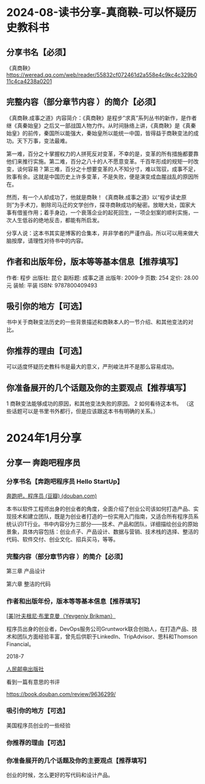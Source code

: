 

# 2024-08-读书分享-真商鞅-可以怀疑历史教科书

## 分享书名【必须】
《真商鞅》
https://weread.qq.com/web/reader/55832cf072461d2a558e4c9kc4c329b011c4ca4238a0201

## 完整内容（部分章节内容 ）的简介【必须】
《真商鞅.成事之道》内容简介：《真商鞅》是程步”求真”系列丛书的新作，是作者继《真秦始皇》之后又一部战国人物力作。从时间脉络上讲，《真商鞅》是《真秦始皇》的前传，秦国所以能强大，秦始皇所以能统一中国，皆得益于商鞅变法的成功。天下万事，变法最难。

第一难，百分之十掌握权力的人拼死反对变革，不幸的是，变革的所有措施都要靠他们来推行实施。第二难，百分之八十的人不愿意变革。千百年形成的规矩一时改变，谈何容易？第三难，百分之十想要变革的人不知分寸，难以驾驭，成事不足，败事有余。这就是中国历史上许多变革，不是失败，便是演变成血腥战乱的原因所在。

然而，有一个人却成功了，他就是商鞅！《真商鞅.成事之道》以“程步读史原则”为手术刀，剔除司马迁的文学创作，探寻商鞅成功的秘密。放眼大处，国家大事有借鉴作用；着手身边，一个衰落企业的起死回生，一项企划案的顺利实施，一次人生低谷的绝地反击，都能有所启发。

分享人说：这本书其实是博客的合集本，并非学者的严谨作品，所以可以用来做大脑按摩，请理性对待书中的内容。


## 作者和出版年份，版本等等基本信息【推荐填写】 
作者: 程步
出版社: 昆仑
副标题: 成事之道
出版年: 2009-9
页数: 254
定价: 28.00元
装帧: 平装
ISBN: 9787800409493

## 吸引你的地方【可选】
书中关于商鞅变法历史的一些背景描述和商鞅本人的一节介绍、和其他变法的对比。

## 你推荐的理由【可选】
可以适度怀疑历史教科书是最大的意义，严刑峻法并不是那么容易成功。

## 你准备展开的几个话题及你的主要观点【推荐填写】
1 商鞅变法能够成功的原因，和其他变法失败的原因。
2 如何看待这本书。
（这些话题可以是书里书外都行，但是应该跟这本书有明确的关系。）

# 2024年1月分享



## 分享一 奔跑吧程序员



### 分享书名【奔跑吧程序员 Hello StartUp】

[奔跑吧，程序员 (豆瓣) (douban.com)](https://book.douban.com/subject/30271075/)

本书以软件工程师出身的创业者的角度，全面介绍了创业公司该如何打造产品、实现技术和建立团队，既是为创业者打造的一份实用入门指南，又适合所有程序员系统认识IT行业。书中内容分为三部分——技术、产品和团队，详细描绘创业的原始景象，具体内容包括：创业点子、产品设计、数据与营销、技术栈的选择、整洁的代码、软件交付、创业文化、招兵买马，等等。

### 完整内容（部分章节内容 ）的简介【必须】

第三章 产品设计 

第六章 整洁的代码

### 作者和出版年份，版本等等基本信息【推荐填写】 

 [[美\]叶夫根尼·布里克曼（Yevgeniy Brikman）](https://book.douban.com/search/叶夫根尼·布里克曼)

程序员出身的创业者，DevOps服务公司Gruntwork联合创始人，在打造产品、技术和团队方面经验丰富，曾先后供职于Linkedln、TripAdvisor、思科和Thomson Financial。

2018-7

[人民邮电出版社](https://book.douban.com/press/2609)

看到一篇有意思的书评

https://book.douban.com/review/9636299/



### 吸引你的地方【可选】

美国程序员创业的一些经验

### 你推荐的理由【可选】



### 你准备展开的几个话题及你的主要观点【推荐填写】

创业的时候，怎么更好的写代码和设计产品。

